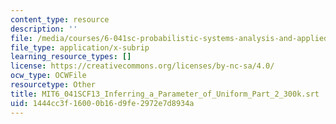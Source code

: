 ```yaml
---
content_type: resource
description: ''
file: /media/courses/6-041sc-probabilistic-systems-analysis-and-applied-probability-fall-2013/1444cc3f16000b16d9fe2972e7d8934a_MIT6_041SCF13_Inferring_a_Parameter_of_Uniform_Part_2_300k.srt
file_type: application/x-subrip
learning_resource_types: []
license: https://creativecommons.org/licenses/by-nc-sa/4.0/
ocw_type: OCWFile
resourcetype: Other
title: MIT6_041SCF13_Inferring_a_Parameter_of_Uniform_Part_2_300k.srt
uid: 1444cc3f-1600-0b16-d9fe-2972e7d8934a
---
```

